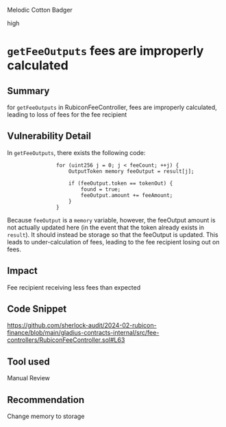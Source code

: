 Melodic Cotton Badger

high

# `getFeeOutputs` fees are improperly calculated

## Summary

for `getFeeOutputs` in RubiconFeeController, fees are improperly calculated, leading to loss of fees for the fee recipient

## Vulnerability Detail

In `getFeeOutputs`, there exists the following code:

```solidity
                for (uint256 j = 0; j < feeCount; ++j) {
                    OutputToken memory feeOutput = result[j];

                    if (feeOutput.token == tokenOut) {
                        found = true;
                        feeOutput.amount += feeAmount;
                    }
                }
```

Because `feeOutput` is a `memory` variable, however, the feeOutput amount is not actually updated here (in the event that the token already exists in `result`). It should instead be storage so that the feeOutput is updated. This leads to under-calculation of fees, leading to the fee recipient losing out on fees. 

## Impact

Fee recipient receiving less fees than expected

## Code Snippet
https://github.com/sherlock-audit/2024-02-rubicon-finance/blob/main/gladius-contracts-internal/src/fee-controllers/RubiconFeeController.sol#L63

## Tool used

Manual Review

## Recommendation
Change memory to storage